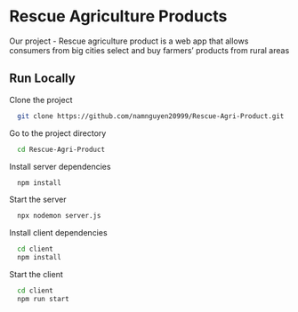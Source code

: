 # Rescue Agriculture Products

Our project - Rescue agriculture product is a web app that allows consumers from big cities select and buy farmers’ products from rural areas

## Run Locally

Clone the project

```bash
  git clone https://github.com/namnguyen20999/Rescue-Agri-Product.git
```

Go to the project directory

```bash
  cd Rescue-Agri-Product
```

Install server dependencies

```bash
  npm install
```
Start the server

```bash
  npx nodemon server.js
```
Install client dependencies

```bash
  cd client
  npm install
```

Start the client

```bash
  cd client
  npm run start
```



